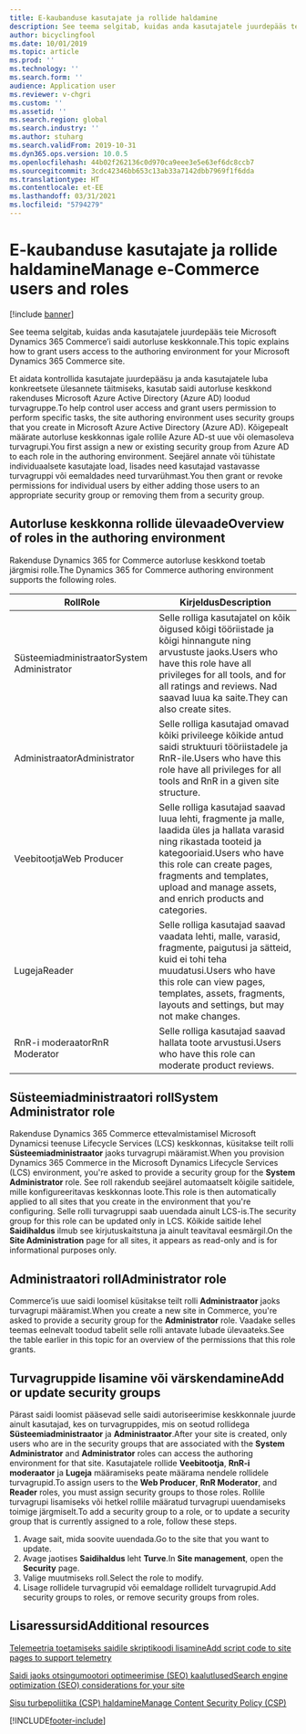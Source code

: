 ```yaml
---
title: E-kaubanduse kasutajate ja rollide haldamine
description: See teema selgitab, kuidas anda kasutajatele juurdepääs teie Microsoft Dynamics 365 Commerce’i saidi autorluse keskkonnale.
author: bicyclingfool
ms.date: 10/01/2019
ms.topic: article
ms.prod: ''
ms.technology: ''
ms.search.form: ''
audience: Application user
ms.reviewer: v-chgri
ms.custom: ''
ms.assetid: ''
ms.search.region: global
ms.search.industry: ''
ms.author: stuharg
ms.search.validFrom: 2019-10-31
ms.dyn365.ops.version: 10.0.5
ms.openlocfilehash: 44b02f262136c0d970ca9eee3e5e63ef6dc8ccb7
ms.sourcegitcommit: 3cdc42346bb653c13ab33a7142dbb7969f1f6dda
ms.translationtype: HT
ms.contentlocale: et-EE
ms.lasthandoff: 03/31/2021
ms.locfileid: "5794279"
---
```

# <a name="manage-e-commerce-users-and-roles"></a><span data-ttu-id="e453f-103">E-kaubanduse kasutajate ja rollide haldamine</span><span class="sxs-lookup"><span data-stu-id="e453f-103">Manage e-Commerce users and roles</span></span>


[!include [banner](includes/banner.md)]

<span data-ttu-id="e453f-104">See teema selgitab, kuidas anda kasutajatele juurdepääs teie Microsoft Dynamics 365 Commerce’i saidi autorluse keskkonnale.</span><span class="sxs-lookup"><span data-stu-id="e453f-104">This topic explains how to grant users access to the authoring environment for your Microsoft Dynamics 365 Commerce site.</span></span>

<span data-ttu-id="e453f-105">Et aidata kontrollida kasutajate juurdepääsu ja anda kasutajatele luba konkreetsete ülesannete täitmiseks, kasutab saidi autorluse keskkond rakenduses Microsoft Azure Active Directory (Azure AD) loodud turvagruppe.</span><span class="sxs-lookup"><span data-stu-id="e453f-105">To help control user access and grant users permission to perform specific tasks, the site authoring environment uses security groups that you create in Microsoft Azure Active Directory (Azure AD).</span></span> <span data-ttu-id="e453f-106">Kõigepealt määrate autorluse keskkonnas igale rollile Azure AD-st uue või olemasoleva turvagrupi.</span><span class="sxs-lookup"><span data-stu-id="e453f-106">You first assign a new or existing security group from Azure AD to each role in the authoring environment.</span></span> <span data-ttu-id="e453f-107">Seejärel annate või tühistate individuaalsete kasutajate load, lisades need kasutajad vastavasse turvagruppi või eemaldades need turvarühmast.</span><span class="sxs-lookup"><span data-stu-id="e453f-107">You then grant or revoke permissions for individual users by either adding those users to an appropriate security group or removing them from a security group.</span></span>

## <a name="overview-of-roles-in-the-authoring-environment"></a><span data-ttu-id="e453f-108">Autorluse keskkonna rollide ülevaade</span><span class="sxs-lookup"><span data-stu-id="e453f-108">Overview of roles in the authoring environment</span></span>

<span data-ttu-id="e453f-109">Rakenduse Dynamics 365 for Commerce autorluse keskkond toetab järgmisi rolle.</span><span class="sxs-lookup"><span data-stu-id="e453f-109">The Dynamics 365 for Commerce authoring environment supports the following roles.</span></span>

| <span data-ttu-id="e453f-110">Roll</span><span class="sxs-lookup"><span data-stu-id="e453f-110">Role</span></span>                 | <span data-ttu-id="e453f-111">Kirjeldus</span><span class="sxs-lookup"><span data-stu-id="e453f-111">Description</span></span> |
|----------------------|-------------|
| <span data-ttu-id="e453f-112">Süsteemiadministraator</span><span class="sxs-lookup"><span data-stu-id="e453f-112">System Administrator</span></span> | <span data-ttu-id="e453f-113">Selle rolliga kasutajatel on kõik õigused kõigi tööriistade ja kõigi hinnangute ning arvustuste jaoks.</span><span class="sxs-lookup"><span data-stu-id="e453f-113">Users who have this role have all privileges for all tools, and for all ratings and reviews.</span></span> <span data-ttu-id="e453f-114">Nad saavad luua ka saite.</span><span class="sxs-lookup"><span data-stu-id="e453f-114">They can also create sites.</span></span> |
| <span data-ttu-id="e453f-115">Administraator</span><span class="sxs-lookup"><span data-stu-id="e453f-115">Administrator</span></span>   | <span data-ttu-id="e453f-116">Selle rolliga kasutajad omavad kõiki privileege kõikide antud saidi struktuuri tööriistadele ja RnR-ile.</span><span class="sxs-lookup"><span data-stu-id="e453f-116">Users who have this role have all privileges for all tools and RnR in a given site structure.</span></span> |
| <span data-ttu-id="e453f-117">Veebitootja</span><span class="sxs-lookup"><span data-stu-id="e453f-117">Web Producer</span></span>         | <span data-ttu-id="e453f-118">Selle rolliga kasutajad saavad luua lehti, fragmente ja malle, laadida üles ja hallata varasid ning rikastada tooteid ja kategooriaid.</span><span class="sxs-lookup"><span data-stu-id="e453f-118">Users who have this role can create pages, fragments and templates, upload and manage assets, and enrich products and categories.</span></span> |
| <span data-ttu-id="e453f-119">Lugeja</span><span class="sxs-lookup"><span data-stu-id="e453f-119">Reader</span></span>               | <span data-ttu-id="e453f-120">Selle rolliga kasutajad saavad vaadata lehti, malle, varasid, fragmente, paigutusi ja sätteid, kuid ei tohi teha muudatusi.</span><span class="sxs-lookup"><span data-stu-id="e453f-120">Users who have this role can view pages, templates, assets, fragments, layouts and settings, but may not make changes.</span></span> |
| <span data-ttu-id="e453f-121">RnR-i moderaator</span><span class="sxs-lookup"><span data-stu-id="e453f-121">RnR Moderator</span></span>        | <span data-ttu-id="e453f-122">Selle rolliga kasutajad saavad hallata toote arvustusi.</span><span class="sxs-lookup"><span data-stu-id="e453f-122">Users who have this role can moderate product reviews.</span></span> |

## <a name="system-administrator-role"></a><span data-ttu-id="e453f-123">Süsteemiadministraatori roll</span><span class="sxs-lookup"><span data-stu-id="e453f-123">System Administrator role</span></span>

<span data-ttu-id="e453f-124">Rakenduse Dynamics 365 Commerce ettevalmistamisel Microsoft Dynamicsi teenuse Lifecycle Services (LCS) keskkonnas, küsitakse teilt rolli **Süsteemiadministraator** jaoks turvagrupi määramist.</span><span class="sxs-lookup"><span data-stu-id="e453f-124">When you provision Dynamics 365 Commerce in the Microsoft Dynamics Lifecycle Services (LCS) environment, you're asked to provide a security group for the **System Administrator** role.</span></span> <span data-ttu-id="e453f-125">See roll rakendub seejärel automaatselt kõigile saitidele, mille konfigureeritavas keskkonnas loote.</span><span class="sxs-lookup"><span data-stu-id="e453f-125">This role is then automatically applied to all sites that you create in the environment that you're configuring.</span></span> <span data-ttu-id="e453f-126">Selle rolli turvagruppi saab uuendada ainult LCS-is.</span><span class="sxs-lookup"><span data-stu-id="e453f-126">The security group for this role can be updated only in LCS.</span></span> <span data-ttu-id="e453f-127">Kõikide saitide lehel **Saidihaldus** ilmub see kirjutuskaitstuna ja ainult teavitaval eesmärgil.</span><span class="sxs-lookup"><span data-stu-id="e453f-127">On the **Site Administration** page for all sites, it appears as read-only and is for informational purposes only.</span></span>

## <a name="administrator-role"></a><span data-ttu-id="e453f-128">Administraatori roll</span><span class="sxs-lookup"><span data-stu-id="e453f-128">Administrator role</span></span>

<span data-ttu-id="e453f-129">Commerce’is uue saidi loomisel küsitakse teilt rolli **Administraator** jaoks turvagrupi määramist.</span><span class="sxs-lookup"><span data-stu-id="e453f-129">When you create a new site in Commerce, you're asked to provide a security group for the **Administrator** role.</span></span> <span data-ttu-id="e453f-130">Vaadake selles teemas eelnevalt toodud tabelit selle rolli antavate lubade ülevaateks.</span><span class="sxs-lookup"><span data-stu-id="e453f-130">See the table earlier in this topic for an overview of the permissions that this role grants.</span></span>

## <a name="add-or-update-security-groups"></a><span data-ttu-id="e453f-131">Turvagruppide lisamine või värskendamine</span><span class="sxs-lookup"><span data-stu-id="e453f-131">Add or update security groups</span></span>

<span data-ttu-id="e453f-132">Pärast saidi loomist pääsevad selle saidi autoriseerimise keskkonnale juurde ainult kasutajad, kes on turvagruppides, mis on seotud rollidega **Süsteemiadministraator** ja **Administraator**.</span><span class="sxs-lookup"><span data-stu-id="e453f-132">After your site is created, only users who are in the security groups that are associated with the **System Administrator** and **Administrator** roles can access the authoring environment for that site.</span></span> <span data-ttu-id="e453f-133">Kasutajatele rollide **Veebitootja**, **RnR-i moderaator** ja **Lugeja** määramiseks peate määrama nendele rollidele turvagrupid.</span><span class="sxs-lookup"><span data-stu-id="e453f-133">To assign users to the **Web Producer**, **RnR Moderator**, and **Reader** roles, you must assign security groups to those roles.</span></span> <span data-ttu-id="e453f-134">Rollile turvagrupi lisamiseks või hetkel rollile määratud turvagrupi uuendamiseks toimige järgmiselt.</span><span class="sxs-lookup"><span data-stu-id="e453f-134">To add a security group to a role, or to update a security group that is currently assigned to a role, follow these steps.</span></span>

1. <span data-ttu-id="e453f-135">Avage sait, mida soovite uuendada.</span><span class="sxs-lookup"><span data-stu-id="e453f-135">Go to the site that you want to update.</span></span>
1. <span data-ttu-id="e453f-136">Avage jaotises **Saidihaldus** leht **Turve**.</span><span class="sxs-lookup"><span data-stu-id="e453f-136">In **Site management**, open the **Security** page.</span></span>
1. <span data-ttu-id="e453f-137">Valige muutmiseks roll.</span><span class="sxs-lookup"><span data-stu-id="e453f-137">Select the role to modify.</span></span>
1. <span data-ttu-id="e453f-138">Lisage rollidele turvagrupid või eemaldage rollidelt turvagrupid.</span><span class="sxs-lookup"><span data-stu-id="e453f-138">Add security groups to roles, or remove security groups from roles.</span></span>

## <a name="additional-resources"></a><span data-ttu-id="e453f-139">Lisaressursid</span><span class="sxs-lookup"><span data-stu-id="e453f-139">Additional resources</span></span>

[<span data-ttu-id="e453f-140">Telemeetria toetamiseks saidile skriptikoodi lisamine</span><span class="sxs-lookup"><span data-stu-id="e453f-140">Add script code to site pages to support telemetry</span></span>](add-telemetry.md)

[<span data-ttu-id="e453f-141">Saidi jaoks otsingumootori optimeerimise (SEO) kaalutlused</span><span class="sxs-lookup"><span data-stu-id="e453f-141">Search engine optimization (SEO) considerations for your site</span></span>](search-engine-optimization-considerations.md)

[<span data-ttu-id="e453f-142">Sisu turbepoliitika (CSP) haldamine</span><span class="sxs-lookup"><span data-stu-id="e453f-142">Manage Content Security Policy (CSP)</span></span>](manage-csp.md)


[!INCLUDE[footer-include](../includes/footer-banner.md)]